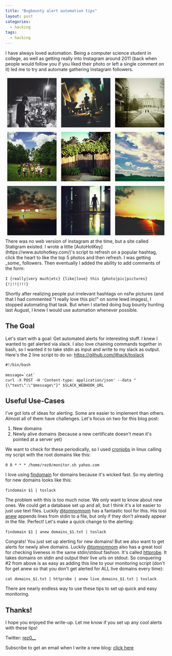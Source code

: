 ```yaml
---
title: "Bugbounty alert automation tips"
layout: post
categories:
  - hacking
tags:
  - hacking
---
```


I have always loved automation. Being a computer science student in college, as well as getting really into Instagram around 2011 (back when people would follow you if you liked their photo or left a single comment on it) led me to try and automate gathering Instagram followers. 

<img alt="ig" src="/assets/ig.png" width="600px" />
There was no web version of instagram at the time, but a site called Statigram existed. I wrote a little [AutoHotKey](https://www.autohotkey.com/)'s script to refresh on a popular hashtag, click the heart to like the top 5 photos and then refresh. I was getting _some_ followers. Then eventually I added the ability to add comments of the form: 

`I {really|very much|etc} {like|love} this {photo|pic|pictures}{!|!!|!!!}`

Shortly after realizing people put irrelevant hashtags on nsfw pictures (and that I had commented "I really love this pic!" on some lewd images), I stopped automating that task. But when I started doing bug bounty hunting last August, I knew I would use automation whenever possible.

## The Goal
Let's start with a goal: Get automated alerts for interesting stuff. I knew I wanted to get alerted via slack. I also love chaining commands together in bash, so I wanted it to take stdin as input and write to my slack as output. Here's the 2 line script to do so: https://github.com/jthack/toslack

```
#!/bin/bash

message=`cat`
curl -X POST -H 'Content-type: application/json' --data "{\"text\":\"$message\"}" $SLACK_WEBHOOK_URL
```

## Useful Use-Cases
I've got lots of ideas for alerting. Some are easier to implement than others. Almost all of them have challenges. Let's focus on two for this blog post:
1. New domains
2. Newly alive domains (because a new certificate doesn't mean it's pointed at a server yet)

We want to check for these periodically, so I used [cronjobs](https://opensource.com/article/17/11/how-use-cron-linux) in linux calling my script with the root domains like this:

`0 8 * * * /home/rez0/monitor.sh yahoo.com`

I love using [findomain](https://github.com/Edu4rdSHL/findomain) for domains because it's wicked fast. So my alerting for new domains looks like this:

`findomain $1 | toslack`

The problem with this is too much noise. We only want to know about new ones. We could get a database set up and all, but I think it's a lot easier to just use text files. Luckily [@tomnomnom](https://twitter.com/TomNomNom) has a fantastic tool for this. His tool [anew](https://github.com/tomnomnom/anew) appends lines from stdin to a file, but only if they don't already appear in the file. Perfect! Let's make a quick change to the alerting:

`findomain $1 | anew domains_$1.txt | toslack`

Congrats! You just set up alerting for new domains! But we also want to get alerts for newly alive domains. Luckily [@tomnomnom](https://twitter.com/TomNomNom) also has a great tool for checking liveness in the same stdin/stdout fashion. It's called [httprobe](https://github.com/tomnomnom/httprobe). It takes domains on stdin and output their live urls on stdout. So conquering #2 from above is as easy as adding this line to your monitoring script (don't for get anew so that you don't get alerted for ALL live domains every time):

`cat domains_$1.txt | httprobe | anew live_domains_$1.txt | toslack`

There are nearly endless way to use these tips to set up quick and easy monitoring. 

## Thanks!
I hope you enjoyed the write-up. Let me know if you set up any cool alerts with these tips!

Twitter: [rez0\_\_](https://twitter.com/rez0__)

Subscribe to get an email when I write a new blog: [click here](http://eepurl.com/c5WVgj)
